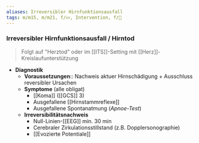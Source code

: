 ```yaml
---
aliases: Irreversibler Hirnfunktionsausfall
tags: m/m15, m/m21, f/💤, Intervention, f/🧠
---
```

### Irreversibler Hirnfunktionsausfall / Hirntod
> Folgt auf "Herztod" oder im [[ITS]]-Setting mit [[Herz]]-Kreislaufunterstützung
- **Diagnostik**
	- **Voraussetzungen**:: Nachweis aktuer Hirnschädigung + Ausschluss reversibler Ursachen
	- **Symptome** (alle obligat)
		- [[Koma]] ([[GCS]] 3)
		- Ausgefallene [[Hirnstammreflexe]]
		- Ausgefallene Spontanatmung (*Apnoe-Test*)
	- **Irreversibilitätsnachweis**
		- Null-Linien-[[EEG]] min. 30 min
		- Cerebraler Zirkulationsstillstand (z.B. Dopplersonographie)
		- [[Evozierte Potentiale]]